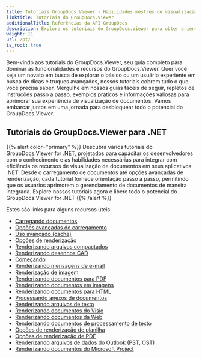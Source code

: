 ```yaml
---
title: Tutoriais GroupDocs.Viewer - Habilidades mestres de visualização de documentos
linktitle: Tutoriais do GroupDocs.Viewer
additionalTitle: Referências da API GroupDocs
description: Explore os tutoriais do GroupDocs.Viewer para obter orientação abrangente sobre como maximizar os recursos de visualização de documentos. Desbloqueie todo o seu potencial hoje!
weight: 11
url: /pt/
is_root: true
---
```


Bem-vindo aos tutoriais do GroupDocs.Viewer, seu guia completo para dominar as funcionalidades e recursos do GroupDocs.Viewer. Quer você seja um novato em busca de explorar o básico ou um usuário experiente em busca de dicas e truques avançados, nossos tutoriais cobrem tudo o que você precisa saber. Mergulhe em nossos guias fáceis de seguir, repletos de instruções passo a passo, exemplos práticos e informações valiosas para aprimorar sua experiência de visualização de documentos. Vamos embarcar juntos em uma jornada para desbloquear todo o potencial do GroupDocs.Viewer.

## Tutoriais do GroupDocs.Viewer para .NET
{{% alert color="primary" %}}
Descubra vários tutoriais do GroupDocs.Viewer for .NET, projetados para capacitar os desenvolvedores com o conhecimento e as habilidades necessárias para integrar com eficiência os recursos de visualização de documentos em seus aplicativos .NET. Desde o carregamento de documentos até opções avançadas de renderização, cada tutorial fornece orientação passo a passo, permitindo que os usuários aprimorem o gerenciamento de documentos de maneira integrada. Explore nossos tutoriais agora e libere todo o potencial do GroupDocs.Viewer for .NET
{{% /alert %}}

Estes são links para alguns recursos úteis:
 
- [Carregando documentos](./net/loading-documents/)
- [Opções avançadas de carregamento](./net/advanced-loading/)
- [Uso avançado (cache)](./net/advanced-usage-caching/)
- [Opções de renderização](./net/rendering-options/)
- [Renderizando arquivos compactados](./net/rendering-archive-files/)
- [Renderizando desenhos CAD](./net/rendering-cad-drawings/)
- [Começando](./net/getting-started/)
- [Renderizando mensagens de e-mail](./net/rendering-email-messages/)
- [Renderização de imagem](./net/image-rendering/)
- [Renderizando documentos para PDF](./net/rendering-documents-pdf/)
- [Renderizando documentos em imagens](./net/rendering-documents-images/)
- [Renderizando documentos para HTML](./net/rendering-documents-html/)
- [Processando anexos de documentos](./net/processing-document-attachments/)
- [Renderizando arquivos de texto](./net/rendering-text-files/)
- [Renderizando documentos do Visio](./net/rendering-visio-documents/)
- [Renderizando documentos da Web](./net/rendering-web-documents/)
- [Renderizando documentos de processamento de texto](./net/rendering-word-processing-documents/)
- [Opções de renderização de planilha](./net/spreadsheet-rendering-options/)
- [Opções de renderização de PDF](./net/pdf-rendering-options/)
- [Renderizando arquivos de dados do Outlook (PST, OST)](./net/rendering-outlook-data-files/)
- [Renderizando documentos do Microsoft Project](./net/rendering-ms-project-documents/)
